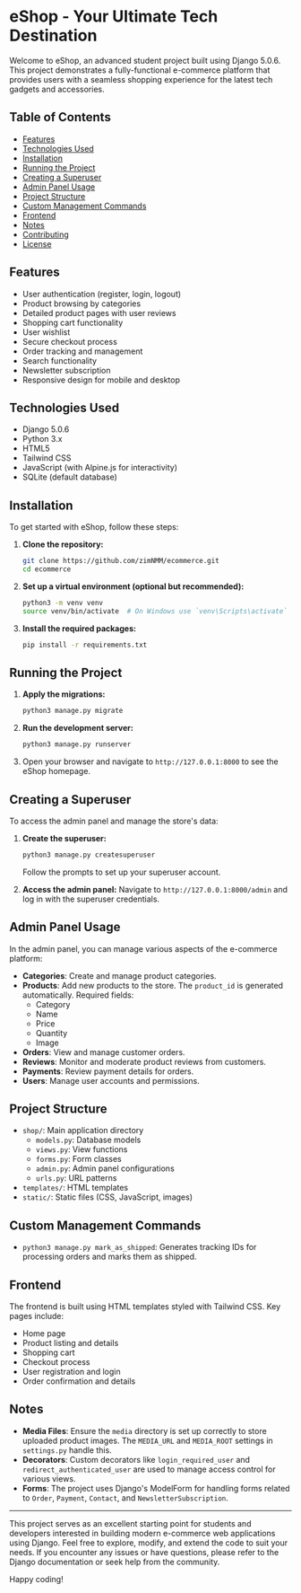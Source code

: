 # eShop - Your Ultimate Tech Destination

Welcome to eShop, an advanced student project built using Django 5.0.6. This project demonstrates a fully-functional e-commerce platform that provides users with a seamless shopping experience for the latest tech gadgets and accessories.

## Table of Contents
- [Features](#features)
- [Technologies Used](#technologies-used)
- [Installation](#installation)
- [Running the Project](#running-the-project)
- [Creating a Superuser](#creating-a-superuser)
- [Admin Panel Usage](#admin-panel-usage)
- [Project Structure](#project-structure)
- [Custom Management Commands](#custom-management-commands)
- [Frontend](#frontend)
- [Notes](#notes)
- [Contributing](#contributing)
- [License](#license)

## Features
- User authentication (register, login, logout)
- Product browsing by categories
- Detailed product pages with user reviews
- Shopping cart functionality
- User wishlist
- Secure checkout process
- Order tracking and management
- Search functionality
- Newsletter subscription
- Responsive design for mobile and desktop

## Technologies Used
- Django 5.0.6
- Python 3.x
- HTML5
- Tailwind CSS
- JavaScript (with Alpine.js for interactivity)
- SQLite (default database)

## Installation
To get started with eShop, follow these steps:

1. **Clone the repository:**
    ```sh
    git clone https://github.com/zimNMM/ecommerce.git
    cd ecommerce
    ```

2. **Set up a virtual environment (optional but recommended):**
    ```sh
    python3 -m venv venv
    source venv/bin/activate  # On Windows use `venv\Scripts\activate`
    ```

3. **Install the required packages:**
    ```sh
    pip install -r requirements.txt
    ```

## Running the Project
1. **Apply the migrations:**
    ```sh
    python3 manage.py migrate
    ```

2. **Run the development server:**
    ```sh
    python3 manage.py runserver
    ```

3. Open your browser and navigate to `http://127.0.0.1:8000` to see the eShop homepage.

## Creating a Superuser
To access the admin panel and manage the store's data:

1. **Create the superuser:**
    ```sh
    python3 manage.py createsuperuser
    ```
    Follow the prompts to set up your superuser account.

2. **Access the admin panel:**
    Navigate to `http://127.0.0.1:8000/admin` and log in with the superuser credentials.

## Admin Panel Usage
In the admin panel, you can manage various aspects of the e-commerce platform:

- **Categories**: Create and manage product categories.
- **Products**: Add new products to the store. The `product_id` is generated automatically. Required fields:
  - Category
  - Name
  - Price
  - Quantity
  - Image
- **Orders**: View and manage customer orders.
- **Reviews**: Monitor and moderate product reviews from customers.
- **Payments**: Review payment details for orders.
- **Users**: Manage user accounts and permissions.

## Project Structure
- `shop/`: Main application directory
  - `models.py`: Database models
  - `views.py`: View functions
  - `forms.py`: Form classes
  - `admin.py`: Admin panel configurations
  - `urls.py`: URL patterns
- `templates/`: HTML templates
- `static/`: Static files (CSS, JavaScript, images)

## Custom Management Commands
- `python3 manage.py mark_as_shipped`: Generates tracking IDs for processing orders and marks them as shipped.

## Frontend
The frontend is built using HTML templates styled with Tailwind CSS. Key pages include:
- Home page
- Product listing and details
- Shopping cart
- Checkout process
- User registration and login
- Order confirmation and details

## Notes
- **Media Files**: Ensure the `media` directory is set up correctly to store uploaded product images. The `MEDIA_URL` and `MEDIA_ROOT` settings in `settings.py` handle this.
- **Decorators**: Custom decorators like `login_required_user` and `redirect_authenticated_user` are used to manage access control for various views.
- **Forms**: The project uses Django's ModelForm for handling forms related to `Order`, `Payment`, `Contact`, and `NewsletterSubscription`.
---

This project serves as an excellent starting point for students and developers interested in building modern e-commerce web applications using Django. Feel free to explore, modify, and extend the code to suit your needs. If you encounter any issues or have questions, please refer to the Django documentation or seek help from the community.

Happy coding!
